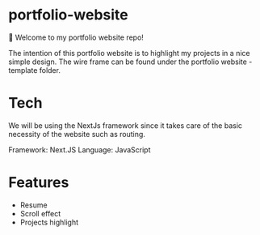 # portfolio-website
👋 Welcome to my portfolio website repo! 

The intention of this portfolio website is to highlight my projects in a nice simple design. The wire frame can be found under the portfolio website - template folder. 

# Tech

We will be using the NextJs framework since it takes care of the basic necessity of the website such as routing.

Framework: Next.JS
Language: JavaScript
# Features

* Resume 
* Scroll effect 
* Projects highlight 

